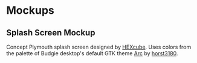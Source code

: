 Mockups
=======

Splash Screen Mockup
--------------------
Concept Plymouth splash screen designed by [HEXcube][hexcube]. Uses colors from the palette of Budgie desktop's default GTK theme [Arc][arc-theme] by [horst3180][horst3180].


[hexcube]: https://hexcube.deviantart.com "HEXcube's DeviantArt page"
[horst3180]: https://horst3180.deviantart.com "horst3180's DeviantArt page"

[arc-theme]: https://github.com/horst3180/arc-theme "Arc GTK theme's Github repo"

